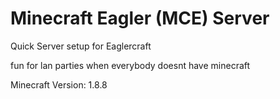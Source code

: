 # Minecraft Eagler (MCE) Server

Quick Server setup for Eaglercraft

fun for lan parties when everybody doesnt have minecraft

Minecraft Version: 1.8.8
